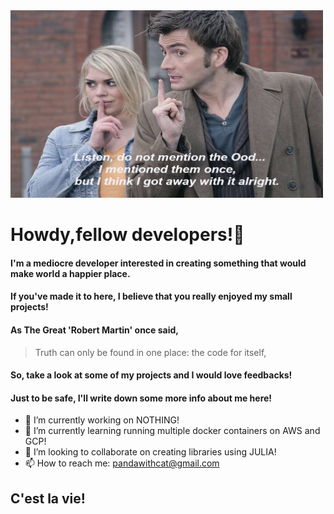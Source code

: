 <img src="https://github.com/pandawithcat/pandawithcat/blob/master/profile.png?raw=true"  width="500" height="300">

# Howdy,fellow developers!👋
#### I'm a mediocre developer interested in creating something that would make world a happier place. 
#### If you've made it to here, I believe that you really enjoyed my small projects! 

#### As The Great 'Robert Martin' once said,
> Truth can only be found in one place: 
> the code  for itself, 

#### So, take a look at some of my projects and I would love feedbacks! 
#### Just to be safe, I'll write down some more info about me here! 

- 🔭 I’m currently working on NOTHING!
- 🌱 I’m currently learning running multiple docker containers on AWS and GCP!
- 👯 I’m looking to collaborate on creating libraries using JULIA! 
- 📫 How to reach me: pandawithcat@gmail.com

## C'est la vie!
